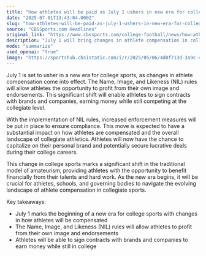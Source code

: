 ```yaml
---
title: "How athletes will be paid as July 1 ushers in new era for college sports: NIL changes, enforcement, contracts"
date: "2025-07-01T13:43:04.000Z"
slug: "how-athletes-will-be-paid-as-july-1-ushers-in-new-era-for-college-sports:-nil-changes-enforcement-contracts"
source: "CBSSports.com Headlines"
original_link: "https://www.cbssports.com/college-football/news/how-athletes-will-be-paid-as-july-1-ushers-in-new-era-for-college-sports-nil-changes-enforcement-contracts/"
description: "July 1 will bring changes in athlete compensation in college sports with the implementation of Name, Image, and Likeness (NIL) rules, allowing athletes to profit from their image and endorsements. This shift will enable athletes to sign contracts with brands and companies while still competing at the collegiate level. The new rules will also bring increased enforcement measures to ensure compliance and are expected to have a substantial impact on how athletes are compensated and the overall landscape of collegiate athletics. This change marks a significant shift in the traditional model of amateurism, providing athletes with the opportunity to benefit financially from their talents and hard work."
mode: "summarize"
used_openai: "true"
image: "https://sportshub.cbsistatic.com/i/r/2025/05/06/4d0f713d-3a9c-4ee0-88a3-969905900d90/thumbnail/1200x675/61d730e5ac0c75df71d0c8d2d582496f/ncaa-office-1.jpg"
---
```


July 1 is set to usher in a new era for college sports, as changes in athlete compensation come into effect. The Name, Image, and Likeness (NIL) rules will allow athletes the opportunity to profit from their own image and endorsements. This significant shift will enable athletes to sign contracts with brands and companies, earning money while still competing at the collegiate level.

With the implementation of NIL rules, increased enforcement measures will be put in place to ensure compliance. This move is expected to have a substantial impact on how athletes are compensated and the overall landscape of collegiate athletics. Athletes will now have the chance to capitalize on their personal brand and potentially secure lucrative deals during their college careers.

This change in college sports marks a significant shift in the traditional model of amateurism, providing athletes with the opportunity to benefit financially from their talents and hard work. As the new era begins, it will be crucial for athletes, schools, and governing bodies to navigate the evolving landscape of athlete compensation in collegiate sports.

Key takeaways:
- July 1 marks the beginning of a new era for college sports with changes in how athletes will be compensated
- The Name, Image, and Likeness (NIL) rules will allow athletes to profit from their own image and endorsements
- Athletes will be able to sign contracts with brands and companies to earn money while still in college